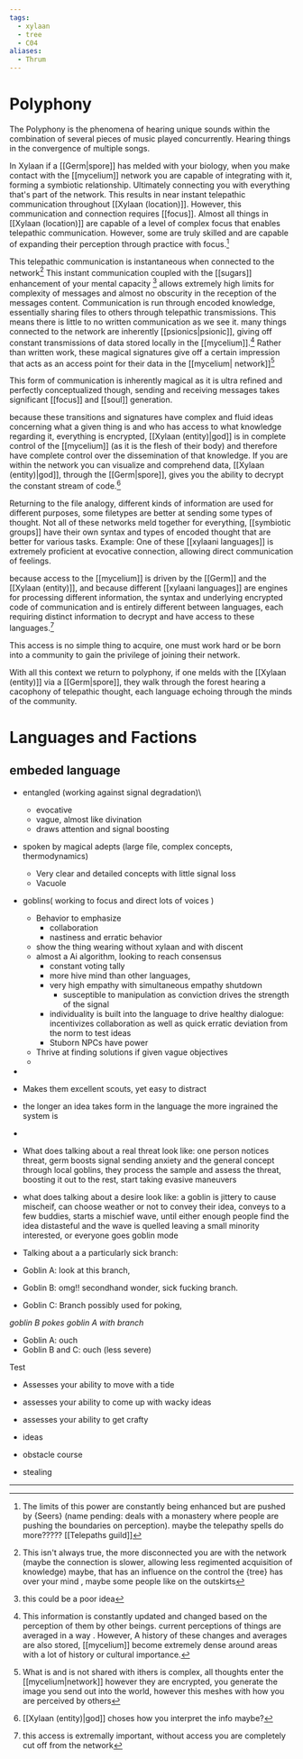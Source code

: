 ```yaml
---
tags:
  - xylaan
  - tree
  - C04
aliases:
  - Thrum
---
```


 # Polyphony
The Polyphony is the phenomena of hearing unique sounds within the combination of several pieces of music played concurrently. Hearing things in the convergence of multiple songs.

In Xylaan if a [[Germ|spore]] has melded with your biology, when you make contact with the [[mycelium]] network you are capable of integrating with it, forming a symbiotic relationship. Ultimately connecting you with everything that's part of the network. This results in near instant telepathic communication throughout [[Xylaan (location)]]. However, this communication and connection requires [[focus]]. Almost all things in [[Xylaan (location)]] are capable of a level of complex focus that enables telepathic communication. However, some are truly skilled and are capable of expanding their perception through practice with focus.[^1] 

This telepathic communication is instantaneous when connected to the network[^2] This instant communication coupled with the [[sugars]] enhancement of your mental capacity [^3] allows extremely high limits for complexity of messages and almost no obscurity in the reception of the messages content.  Communication is run through  encoded knowledge, essentially sharing files to others through telepathic transmissions. This means there is little to no written communication as we see it. many things connected to the network are inherently [[psionics|psionic]],  giving off constant transmissions of data stored locally in the [[mycelium]].[^4]  Rather than written work, these magical signatures give off a certain impression that acts as an access point for their data in the [[mycelium| network]][^5]

This form of communication is inherently magical as it is ultra refined and perfectly conceptualized though, sending and receiving messages takes significant [[focus]] and [[soul]] generation. 

because these transitions and signatures have complex and fluid ideas concerning what a given thing is and who has access to what knowledge regarding it, everything is encrypted, [[Xylaan (entity)|god]]  is in complete control of the [[mycelium]] (as it is the flesh of their body) and therefore have complete control over the dissemination of that knowledge. If you are within the network you can visualize and comprehend data, [[Xylaan (entity)|god]], through the [[Germ|spore]], gives you the ability to decrypt the constant stream of code.[^6]

Returning to the file analogy, different kinds of information are used for different purposes, some filetypes are better at sending some types of thought. Not all of these networks meld together for everything,  [[symbiotic groups]] have their own syntax and types of encoded thought that are better for various tasks.  Example: One of these [[xylaani languages]] is extremely proficient at evocative connection, allowing direct communication of feelings.  

because access to the [[mycelium]] is driven by the [[Germ]] and the [[Xylaan (entity)]], and because different [[xylaani languages]] are engines for processing different information, the syntax and underlying encrypted code of communication and is entirely different between languages, each requiring distinct information to decrypt and have access to these languages.[^7]

This access is no simple thing to acquire, one must work hard or be born into a community to gain the privilege of joining their network.

With all this context we return to polyphony, if one melds with the [[Xylaan (entity)]] via a [[Germ|spore]], they walk through the forest hearing a cacophony of telepathic thought, each language echoing through the minds of the community. 

 # Languages and Factions
  ## embeded language
- entangled (working against signal degradation)\
	- evocative
	- vague, almost like divination
	- draws attention and signal boosting 
- spoken by magical adepts (large file, complex concepts, thermodynamics)
	- Very clear and detailed concepts with little signal loss
	- Vacuole
- goblins( working to focus and direct lots of voices )
	- Behavior to emphasize
		- collaboration
		- nastiness and erratic behavior
	- show the thing wearing without xylaan and with discent 
	- almost a Ai algorithm, looking to reach consensus
		- constant voting tally 
		- more hive mind than other languages, 
		- very high empathy with simultaneous empathy shutdown
			- susceptible to manipulation as conviction drives the strength of the signal
		- individuality is built into the language to drive healthy dialogue: incentivizes collaboration as well as quick erratic deviation from the norm to test ideas
		- Stuborn NPCs have power
	- Thrive at finding solutions if given vague objectives 
	- 

- 

- Makes them excellent scouts, yet easy to distract

- the longer an idea takes form in the language the more ingrained the system is 

-

  

- What does talking about a real threat look like: one person notices threat, germ boosts signal sending anxiety and the general concept through local goblins, they process the sample and assess the threat, boosting it out to the rest, start taking evasive maneuvers 

  

- what does talking about a desire look like: a goblin is jittery to cause mischeif, can choose weather or not to convey their idea, conveys to a few buddies, starts a mischief wave, until either enough people find the idea distasteful and the wave is quelled leaving a small minority interested, or everyone goes goblin mode

  

- Talking about a a particularly sick branch: 

- Goblin A: look at this branch, 
- Goblin B: omg!! secondhand wonder, sick fucking branch. 
- Goblin C: Branch possibly used for poking, 

*goblin B pokes goblin A with branch*

- Goblin A: ouch
- Goblin B and C: ouch (less severe)

  

Test

- Assesses your ability to move with a tide

- assesses your ability to come up with wacky ideas

- assesses your ability to get crafty 

- ideas

- obstacle course 

- stealing
--- 
[^1]: The limits of this power are constantly being enhanced but are pushed by {Seers} (name pending: deals with a monastery where people are pushing the boundaries on perception). maybe the telepathy spells do more????? [[Telepaths guild]]
[^2]: This isn't always true, the more disconnected you are with the network (maybe the connection is slower, allowing less regimented acquisition of knowledge) maybe, that has an influence on the control the {tree} has over your mind , maybe some people like on the outskirts
[^3]:  this could be a poor idea 
[^4]: This information is constantly updated and changed based on the perception of them by other beings. current perceptions of things are averaged in a way . However, A history of these changes and averages are also stored, [[mycelium]] become extremely dense around areas with a lot of history or cultural importance.
[^5]: What is and is not shared with ithers is complex,  all thoughts enter the [[mycelium|network]]  however they are encrypted, you generate the image you send out into the world, however this meshes with how you are perceived by others 
[^6]: [[Xylaan (entity)|god]] choses how you interpret the info maybe?
[^7]: this access is extremally important, without access you are completely cut off from the network 
[^8]: 